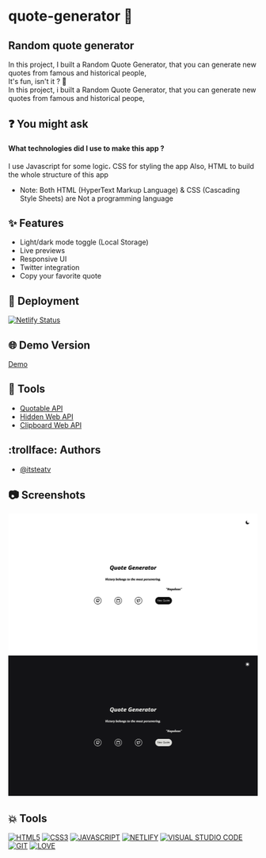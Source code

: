 # quote-generator :speech_balloon:
Random quote generator
-----------------------------------------------------------------------
In this project, I built a Random Quote Generator,
that you can generate new quotes from famous and historical people,
<br>
It's fun, isn't it ? :monocle_face:
<br>
In this project, i built a Random Quote Generator,
that you can generate new quotes from famous and historical peope,
  
## :question: You might ask   


#### What technologies did I use to make this app ?

I use Javascript for some logic، CSS for styling the app Also, HTML to build the whole structure of this app

* Note: Both HTML (HyperText Markup Language) & CSS (Cascading Style Sheets) are Not a programming language


## :sparkles: Features

- Light/dark mode toggle (Local Storage)
- Live previews
- Responsive UI
- Twitter integration
- Copy your favorite quote


## :rocket: Deployment
[![Netlify Status](https://api.netlify.com/api/v1/badges/b215e6a8-9961-4456-93f0-4104f5899b00/deploy-status)](https://app.netlify.com/sites/quote-generator-demo/deploys)



## :globe_with_meridians: Demo Version 

[Demo](https://login-menu.netlify.app/)

## :hammer: Tools

 - [Quotable API](https://github.com/lukePeavey/quotable)
 - [Hidden Web API](https://developer.mozilla.org/en-US/docs/Web/API/HTMLElement/hidden)
 - [Clipboard Web API](https://developer.mozilla.org/en-US/docs/Web/API/Clipboard)



## :trollface: Authors

- [@itsteatv](https://www.github.com/octokatherine)


## :camera: Screenshots

![Screenshot](https://github.com/itsteatv/quote-generator/blob/master/Screenshots/Screenhot-1.png)
![Screenshot](https://github.com/itsteatv/quote-generator/blob/master/Screenshots/Screenhot-2.png)



## :boom: Tools
[![HTML5](https://img.shields.io/badge/HTML5-E34F26?style=for-the-badge&logo=html5&logoColor=white)]()
[![CSS3](https://img.shields.io/badge/CSS3-1572B6?style=for-the-badge&logo=css3&logoColor=white)]()
[![JAVASCRIPT](https://img.shields.io/badge/JavaScript-323330?style=for-the-badge&logo=javascript&logoColor=F7DF1E)]()
[![NETLIFY](https://img.shields.io/badge/Netlify-00C7B7?style=for-the-badge&logo=netlify&logoColor=white)](https://www.netlify.com/)
[![VISUAL STUDIO CODE](https://img.shields.io/badge/Visual_Studio-5C2D91?style=for-the-badge&logo=visual%20studio&logoColor=white)](https://code.visualstudio.com/)
[![GIT](https://img.shields.io/badge/GIT-E44C30?style=for-the-badge&logo=git&logoColor=white
)](https://code.visualstudio.com/)
[![LOVE](http://ForTheBadge.com/images/badges/built-with-love.svg
)]()




  
